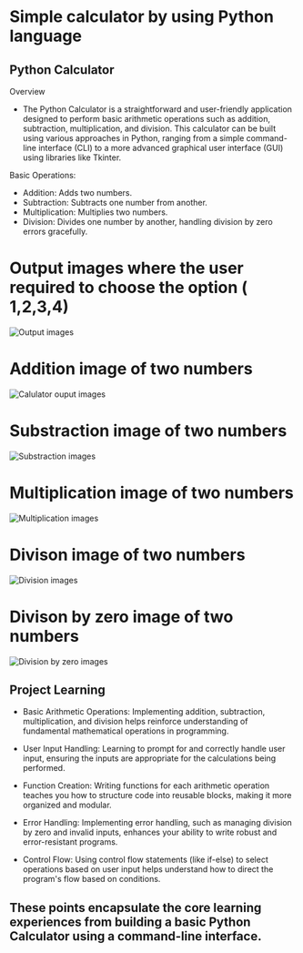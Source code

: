 # Simple calculator by using Python language

## Python Calculator

Overview
- The Python Calculator is a straightforward and user-friendly application designed to perform basic arithmetic operations such as addition, subtraction, multiplication, and division. This calculator can be built using various approaches in Python, ranging from a simple command-line interface (CLI) to a more advanced graphical user interface (GUI) using libraries like Tkinter.

Basic Operations:
- Addition: Adds two numbers.
- Subtraction: Subtracts one number from another.
- Multiplication: Multiplies two numbers.
- Division: Divides one number by another, handling division by zero errors gracefully.

# Output images where the user required to choose the option ( 1,2,3,4)


 ![Output images](https://github.com/adhishbiju2000/Python-simple-calculator/assets/156699315/94ba01f9-4e1f-4cb8-ad30-81174b78f536)



# Addition image of  two numbers


![Calulator ouput  images](https://github.com/adhishbiju2000/Python-simple-calculator/assets/156699315/b214e3f1-e918-4639-b960-b3be2b36f4d3)


# Substraction image of  two numbers


![Substraction images](https://github.com/adhishbiju2000/Python-simple-calculator/assets/156699315/f6db2456-abeb-4dcd-b2c8-6dc2f6c76321)


# Multiplication image of  two numbers


![Multiplication images](https://github.com/adhishbiju2000/Python-simple-calculator/assets/156699315/63830159-7dee-4c62-9f45-e0368cb8209f)


# Divison image of  two numbers


![Division images](https://github.com/adhishbiju2000/Python-simple-calculator/assets/156699315/9fb3a6e6-ceb9-4f53-9a9e-378bd4a34b75)


# Divison by zero image of  two numbers 


![Division by zero images](https://github.com/adhishbiju2000/Python-simple-calculator/assets/156699315/ee6041d0-dd87-45e8-a23b-4923d86262c7)


## Project Learning

- Basic Arithmetic Operations:
Implementing addition, subtraction, multiplication, and division helps reinforce understanding of fundamental mathematical operations in programming.

- User Input Handling:
Learning to prompt for and correctly handle user input, ensuring the inputs are appropriate for the calculations being performed.

- Function Creation:
Writing functions for each arithmetic operation teaches you how to structure code into reusable blocks, making it more organized and modular.

- Error Handling:
Implementing error handling, such as managing division by zero and invalid inputs, enhances your ability to write robust and error-resistant programs.

- Control Flow:
Using control flow statements (like if-else) to select operations based on user input helps understand how to direct the program's flow based on conditions.

## These points encapsulate the core learning experiences from building a basic Python Calculator using a command-line interface.
